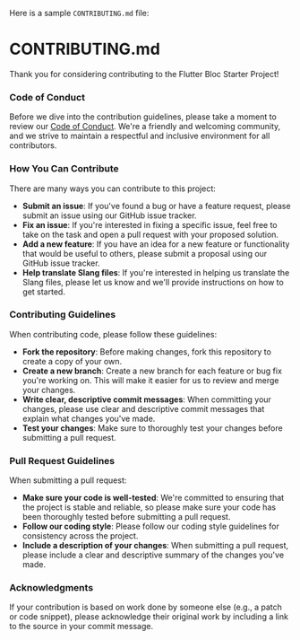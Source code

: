 Here is a sample `CONTRIBUTING.md` file:

**CONTRIBUTING.md**
==================

Thank you for considering contributing to the Flutter Bloc Starter Project!

### Code of Conduct

Before we dive into the contribution guidelines, please take a moment to review our [Code of Conduct](CODE_OF_CONDUCT.md). We're a friendly and welcoming community, and we strive to maintain a respectful and inclusive environment for all contributors.

### How You Can Contribute

There are many ways you can contribute to this project:

* **Submit an issue**: If you've found a bug or have a feature request, please submit an issue using our GitHub issue tracker.
* **Fix an issue**: If you're interested in fixing a specific issue, feel free to take on the task and open a pull request with your proposed solution.
* **Add a new feature**: If you have an idea for a new feature or functionality that would be useful to others, please submit a proposal using our GitHub issue tracker.
* **Help translate Slang files**: If you're interested in helping us translate the Slang files, please let us know and we'll provide instructions on how to get started.

### Contributing Guidelines

When contributing code, please follow these guidelines:

* **Fork the repository**: Before making changes, fork this repository to create a copy of your own.
* **Create a new branch**: Create a new branch for each feature or bug fix you're working on. This will make it easier for us to review and merge your changes.
* **Write clear, descriptive commit messages**: When committing your changes, please use clear and descriptive commit messages that explain what changes you've made.
* **Test your changes**: Make sure to thoroughly test your changes before submitting a pull request.

### Pull Request Guidelines

When submitting a pull request:

* **Make sure your code is well-tested**: We're committed to ensuring that the project is stable and reliable, so please make sure your code has been thoroughly tested before submitting a pull request.
* **Follow our coding style**: Please follow our coding style guidelines for consistency across the project.
* **Include a description of your changes**: When submitting a pull request, please include a clear and descriptive summary of the changes you've made.

### Acknowledgments

If your contribution is based on work done by someone else (e.g., a patch or code snippet), please acknowledge their original work by including a link to the source in your commit message.